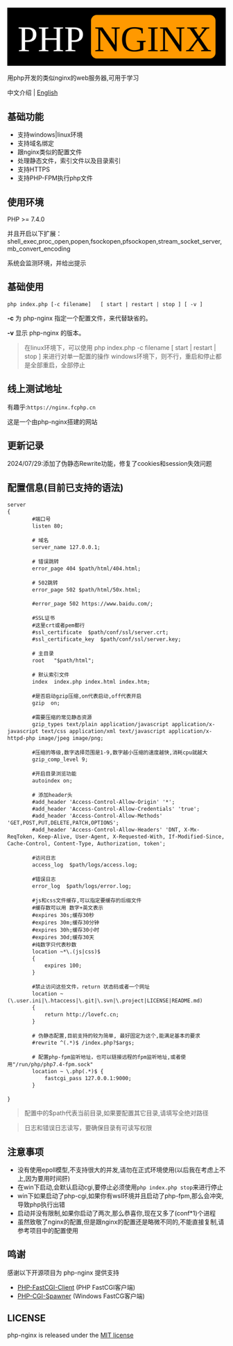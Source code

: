 ![php-nginx](logo.svg)

用php开发的类似nginx的web服务器,可用于学习

中文介绍 | [English](https://github.com/lovefc/php-nginx/blob/master/doc/readme-en.md)

## 基础功能
*  支持windows|linux环境
*  支持域名绑定
*  跟nginx类似的配置文件
*  处理静态文件，索引文件以及目录索引
*  支持HTTPS
*  支持PHP-FPM执行php文件

## 使用环境

PHP >= 7.4.0

并且开启以下扩展：shell_exec,proc_open,popen,fsockopen,pfsockopen,stream_socket_server,mb_convert_encoding

系统会监测环境，并给出提示

## 基础使用

```
php index.php [-c filename]   [ start | restart | stop ] [ -v ] 
```
**\-c** 为 php-nginx 指定一个配置文件，来代替缺省的。

**\-v** 显示 php-nginx 的版本。

> 在linux环境下，可以使用 php index.php -c filename [ start | restart | stop ] 来进行对单一配置的操作
> windows环境下，则不行，重启和停止都是全部重启，全部停止


## 线上测试地址

有趣乎:`https://nginx.fcphp.cn`

这是一个由php-nginx搭建的网站

## 更新记录

2024/07/29:添加了伪静态Rewrite功能，修复了cookies和session失效问题


## 配置信息(目前已支持的语法)
```
server 
{
        #端口号
        listen 80;
		
		# 域名
        server_name 127.0.0.1;
		
		# 错误跳转
        error_page 404 $path/html/404.html;
		
		# 502跳转
		error_page 502 $path/html/50x.html;
		
        #error_page 502 https://www.baidu.com/;
		
		#SSL证书
		#这里crt或者pem都行
        #ssl_certificate  $path/conf/ssl/server.crt;
        #ssl_certificate_key  $path/conf/ssl/server.key;
		
		# 主目录
		root   "$path/html";
		
		# 默认索引文件
		index  index.php index.html index.htm;
		
		#是否启动gzip压缩,on代表启动,off代表开启
		gzip  on;
		
		#需要压缩的常见静态资源
		gzip_types text/plain application/javascript application/x-javascript text/css application/xml text/javascript application/x-httpd-php image/jpeg image/png;
		
		#压缩的等级,数字选择范围是1-9,数字越小压缩的速度越快,消耗cpu就越大
		gzip_comp_level 9;
		
		#开启目录浏览功能
        autoindex on;
        
		# 添加header头
        #add_header 'Access-Control-Allow-Origin' '*';
        #add_header 'Access-Control-Allow-Credentials' 'true';  
        #add_header 'Access-Control-Allow-Methods' 'GET,POST,PUT,DELETE,PATCH,OPTIONS';  
        #add_header 'Access-Control-Allow-Headers' 'DNT, X-Mx-ReqToken, Keep-Alive, User-Agent, X-Requested-With, If-Modified-Since, Cache-Control, Content-Type, Authorization, token';
		
		#访问日志
		access_log  $path/logs/access.log;
		
		#错误日志
        error_log  $path/logs/error.log;
		
		#js和css文件缓存,可以指定要缓存的后缀文件
		#缓存数可以用 数字+英文表示
		#expires 30s;缓存30秒 
        #expires 30m;缓存30分钟   
        #expires 30h;缓存30小时
        #expires 30d;缓存30天
        #纯数字只代表秒数		
        location ~*\.(js|css)$
		{
            expires 100;
        }	
		
		#禁止访问这些文件，return 状态码或者一个网址
        location ~(\.user.ini|\.htaccess|\.git|\.svn|\.project|LICENSE|README.md)
		{
            return http://lovefc.cn;
		}	
		
		# 伪静态配置,目前支持的较为简单, 最好固定为这个,能满足基本的要求
		#rewrite ^(.*)$ /index.php?$args;
		
		# 配置php-fpm监听地址，也可以链接远程的fpm监听地址,或者使用"/run/php/php7.4-fpm.sock"
        location ~ \.php(.*)$ {
            fastcgi_pass 127.0.0.1:9000;
        }
		
}
```

> 配置中的$path代表当前目录,如果要配置其它目录,请填写全绝对路径

> 日志和错误日志读写，要确保目录有可读写权限

## 注意事项

* 没有使用epoll模型,不支持很大的并发,请勿在正式环境使用(以后我在考虑上不上,因为要用时间肝)
* 在win下启动,会默认启动cgi,要停止必须使用`php index.php stop`来进行停止
* win下如果启动了php-cgi,如果你有wsl环境并且启动了php-fpm,那么会冲突,导致php执行出错
* 启动并没有限制,如果你启动了两次,那么恭喜你,现在又多了(conf*1)个进程
* 虽然致敬了nginx的配置,但是跟nginx的配置还是略微不同的,不能直接复制,请参考项目中的配置使用

## 鸣谢

感谢以下开源项目为 php-nginx 提供支持

* [PHP-FastCGI-Client](https://github.com/adoy/PHP-FastCGI-Client/) (PHP FastCGI客户端)
* [PHP-CGI-Spawner](https://github.com/deemru/php-cgi-spawner/) (Windows FastCG客户端)

## LICENSE

php-nginx is released under the [MIT license](https://github.com/lovefc/php-nginx/blob/master/LICENSE)
